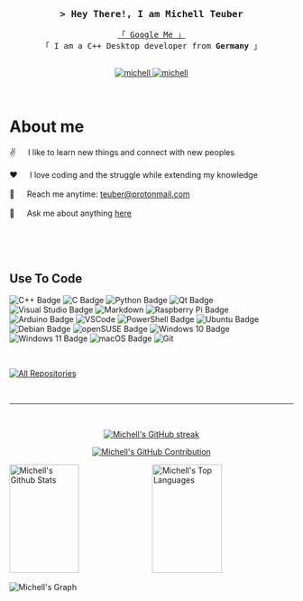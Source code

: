 <!-- Intro  -->
<h3 align="center">
        <samp>&gt; Hey There!, I am Michell Teuber</a></b>
        </samp>
</h3>


<p align="center"> 
  <samp>
    <a href="https://www.google.com/search?q=Michell+Teuber">「 Google Me 」</a>
    <br>
    「 I am a C++ Desktop developer from <b>Germany</b> 」
    <br>
    <br>
  </samp>
</p>

<p align="center">
 <a href="https://www.linkedin.com/in/michell-teuber-b86129180/" target="_blank">
  <img src="https://img.shields.io/badge/LinkedIn-0077B5?style=for-the-badge&logo=linkedin&logoColor=white" alt="michell"/>
 </a>
 <a href="https://instagram.com/sjmemohannah" target="_blank">
  <img src="https://img.shields.io/badge/Instagram-fe4164?style=for-the-badge&logo=instagram&logoColor=white" alt="michell" />
 </a> 
</p>
<br />

<!-- About Section -->
 # About me
 
<p>
  
 ✌️ &emsp; I like to learn new things and connect with new peoples <br/><br/>
 ❤️ &emsp; I love coding and the struggle while extending my knowledge <br/><br/>
 📧 &emsp; Reach me anytime: teuber@protonmail.com<br/><br/>
 💬 &emsp; Ask me about anything [here](https://github.com/Chae-Rie/Chae-Rie/issues)

</p>

<br/>
<br/>
<br/>

## Use To Code


![C++ Badge](https://img.shields.io/badge/C%2B%2B-00599C?logo=cplusplus&logoColor=fff&style=for-the-badge)
![C Badge](https://img.shields.io/badge/C-A8B9CC?logo=c&logoColor=fff&style=for-the-badge)
![Python Badge](https://img.shields.io/badge/Python-3776AB?logo=python&logoColor=fff&style=for-the-badge)
![Qt Badge](https://img.shields.io/badge/Qt-41CD52?logo=qt&logoColor=fff&style=for-the-badge)
![Visual Studio Badge](https://img.shields.io/badge/Visual%20Studio-5C2D91?logo=visualstudio&logoColor=fff&style=for-the-badge)
![Markdown](https://img.shields.io/badge/Markdown-000000?style=for-the-badge&logo=markdown&logoColor=white)
![Raspberry Pi Badge](https://img.shields.io/badge/Raspberry%20Pi-A22846?logo=raspberrypi&logoColor=fff&style=for-the-badge)
![Arduino Badge](https://img.shields.io/badge/Arduino-00878F?logo=arduino&logoColor=fff&style=for-the-badge)
![VSCode](https://img.shields.io/badge/Visual_Studio-0078d7?style=for-the-badge&logo=visual%20studio&logoColor=white)
![PowerShell Badge](https://img.shields.io/badge/PowerShell-5391FE?logo=powershell&logoColor=fff&style=for-the-badge)
![Ubuntu Badge](https://img.shields.io/badge/Ubuntu-E95420?logo=ubuntu&logoColor=fff&style=for-the-badge)
![Debian Badge](https://img.shields.io/badge/Debian-A81D33?logo=debian&logoColor=fff&style=for-the-badge)
![openSUSE Badge](https://img.shields.io/badge/openSUSE-73BA25?logo=opensuse&logoColor=fff&style=for-the-badge)
![Windows 10 Badge](https://img.shields.io/badge/Windows%2010-0078D6?logo=windows10&logoColor=fff&style=for-the-badge)
![Windows 11 Badge](https://img.shields.io/badge/Windows%2011-0078D4?logo=windows11&logoColor=fff&style=for-the-badge)
![macOS Badge](https://img.shields.io/badge/macOS-000?logo=macos&logoColor=fff&style=for-the-badge)
![Git](https://img.shields.io/badge/Git-F05032?style=for-the-badge&logo=git&logoColor=white)

<br/>


<p align="left">
  <a href="https://github.com/Chae-Rie?tab=repositories" target="_blank"><img alt="All Repositories" title="All Repositories" src="https://img.shields.io/badge/-All%20Repos-2962FF?style=for-the-badge&logo=koding&logoColor=white"/></a>
</p>

<br/>
<hr/>
<br/>

<p align="center">
  <a href="https://github.com/Chae-Rie">
    <img src="https://github-readme-streak-stats.herokuapp.com/?user=Chae-Rie&theme=radical&border=7F3FBF&background=0D1117" alt="Michell's GitHub streak"/>
  </a>
</p>

<p align="center">
  <a href="https://github.com/Chae-Rie">
    <img src="https://github-profile-summary-cards.vercel.app/api/cards/profile-details?username=Chae-Rie&theme=radical&cache=1234" alt="Michell's GitHub Contribution"/>
  </a>
</p>

<a> 
    <a href="https://github.com/Chae-Rie"><img alt="Michell's Github Stats" src="https://denvercoder1-github-readme-stats.vercel.app/api?username=Chae-Rie&show_icons=true&count_private=true&theme=react&border_color=7F3FBF&bg_color=0D1117&title_color=F85D7F&icon_color=F8D866" height="192px" width="49.5%"/></a>
  <a href="https://github.com/Chae-Rie"><img alt="Michell's Top Languages" src="https://denvercoder1-github-readme-stats.vercel.app/api/top-langs/?username=Chae-Rie&langs_count=8&layout=compact&theme=react&border_color=7F3FBF&bg_color=0D1117&title_color=F85D7F&icon_color=F8D866" height="192px" width="49.5%"/></a>
  <br/>
</a>


![Michell's Graph](https://github-readme-activity-graph.vercel.app/graph?username=Chae-Rie&custom_title=Michell's%20GitHub%20Activity%20Graph&bg_color=0D1117&color=7F3FBF&line=7F3FBF&point=7F3FBF&area_color=FFFFFF&title_color=FFFFFF&area=true&cache=123)

